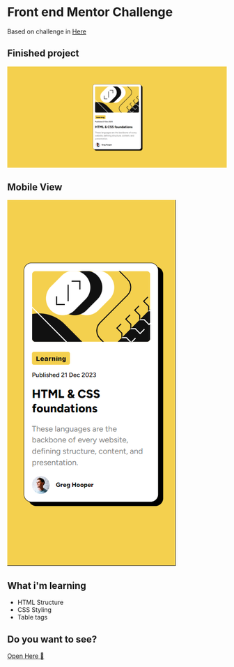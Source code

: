 # Front end Mentor Challenge

Based on challenge in <a href="https://www.frontendmentor.io/challenges/blog-preview-card-ckPaj01IcS/hub">Here</a>


## Finished project

<img src="./assets/images/image1.PNG" alt="Finished Project">

## Mobile View

<img src="./assets/images/image2.PNG" alt="Finished Project">

## What i'm learning

<ul>
<li>
    HTML Structure
</li>
<li>
    CSS Styling
</li>
<li>
    Table tags
</li>
</ul>

## Do you want to see?
<a href="https://65cd51f21d0ba6245704c34b--mellow-maamoul-081f8c.netlify.app/">Open Here :dart:</a>
